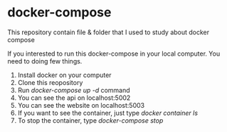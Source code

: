 # docker-compose
This repository contain file &amp; folder that I used to study about docker compose


If you interested to run this docker-compose in your local computer. You need to doing few things.
<ol>
  <li>Install docker on your computer</li>
  <li>Clone this reopository</li>
  <li>Run <i>docker-compose up -d</i> command</li>
  <li>You can see the api on localhost:5002</li>
  <li>You can see the website on localhost:5003</li>
  <li>If you want to see the container, just type <i>docker container ls</i></li>
  <li>To stop the container, type <i>docker-compose stop</i></li>
</ol>
